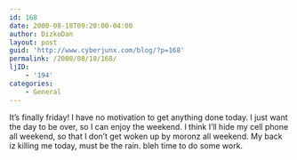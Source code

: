 ```yaml
---
id: 168
date: 2000-08-18T09:20:00-04:00
author: DizkoDan
layout: post
guid: 'http://www.cyberjunx.com/blog/?p=168'
permalink: /2000/08/18/168/
ljID:
    - '194'
categories:
    - General
---
```


It’s finally friday! I have no motivation to get anything done today. I just want the day to be over, so I can enjoy the weekend. I think I’ll hide my cell phone all weekend, so that I don’t get woken up by moronz all weekend. My back iz killing me today, must be the rain. bleh time to do some work.
